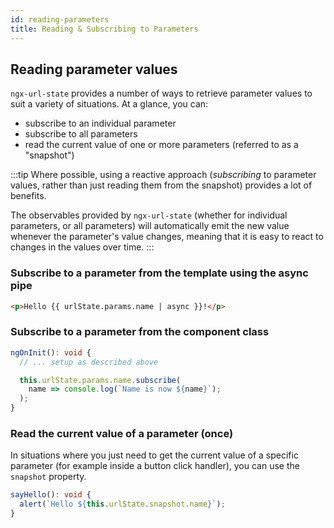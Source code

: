 ```yaml
---
id: reading-parameters
title: Reading & Subscribing to Parameters
---
```


## Reading parameter values

`ngx-url-state` provides a number of ways to retrieve parameter values to suit a variety of situations. At a glance, you can:

- subscribe to an individual parameter
- subscribe to all parameters
- read the current value of one or more parameters (referred to as a "snapshot")


:::tip
Where possible, using a reactive approach (_subscribing_ to parameter values, rather than just reading them from the snapshot) provides a lot of benefits.

The observables provided by `ngx-url-state` (whether for individual parameters, or all parameters) will automatically emit the new value whenever the parameter's value changes, meaning that it is easy to react to changes in the values over time.
:::

### Subscribe to a parameter from the template using the async pipe

```html
<p>Hello {{ urlState.params.name | async }}!</p>
```

### Subscribe to a parameter from the component class

```typescript
ngOnInit(): void {
  // ... setup as described above

  this.urlState.params.name.subscribe(
    name => console.log(`Name is now ${name}`);
  );
}
```

### Read the current value of a parameter (once)

In situations where you just need to get the current value of a specific parameter (for example inside a button click handler), you can use the `snapshot` property.

```typescript
sayHello(): void {
  alert(`Hello ${this.urlState.snapshot.name}`);
}
```